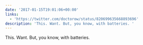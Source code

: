 ```yaml
---
date: '2017-01-15T19:01:06+00:00'
links:
  - 'https://twitter.com/doctorow/status/820699635668893696'
description: 'This. Want. But, you know, with batteries. '
---
```

This. Want. But, you know, with batteries. 
